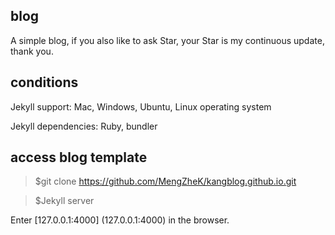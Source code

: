 
## blog

A simple blog, if you also like to ask Star, your Star is my continuous update, thank you.

## conditions

Jekyll support: Mac, Windows, Ubuntu, Linux operating system

Jekyll dependencies: Ruby, bundler

## access blog template

> $git clone https://github.com/MengZheK/kangblog.github.io.git

> $Jekyll server

Enter [127.0.0.1:4000] (127.0.0.1:4000) in the browser.